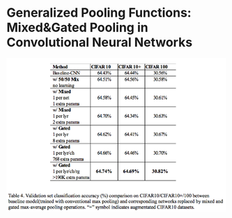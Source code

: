 # Generalized Pooling Functions: Mixed&Gated Pooling in Convolutional Neural Networks


<img src=https://raw.githubusercontent.com/celisun/Generalized-Pooling-Functions-Mixed-and-Gated-in-Convolutional-Neural-Networks/master/table-comparison.png width="600">
